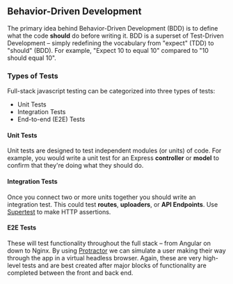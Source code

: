 ## Behavior-Driven Development

The primary idea behind Behavior-Driven Development (BDD) is to define what the
code **should** do before writing it. BDD is a superset of Test-Driven Development – 
simply redefining the vocabulary from "expect" (TDD) to "should" (BDD). For example,
"Expect 10 to equal 10" compared to "10 should equal 10".

### Types of Tests

Full-stack javascript testing can be categorized into three types of tests:

* Unit Tests
* Integration Tests
* End-to-end (E2E) Tests

#### Unit Tests
Unit tests are designed to test independent modules (or units) of code. For example, you would write a unit test for an Express **controller** or **model** to confirm that they're doing what they should do.

#### Integration Tests
Once you connect two or more units together you should write an integration test. This could test **routes**, **uploaders**, or **API Endpoints**. Use [Supertest](https://github.com/tj/supertest) to make HTTP assertions.

#### E2E Tests
These will test functionality throughout the full stack – from Angular on down to Nginx. By using [Protractor]() we can simulate a user making their way through the app in a virtual headless browser. Again, these are very high-level tests and are best created after major blocks of functionality are completed between the front and back end.
